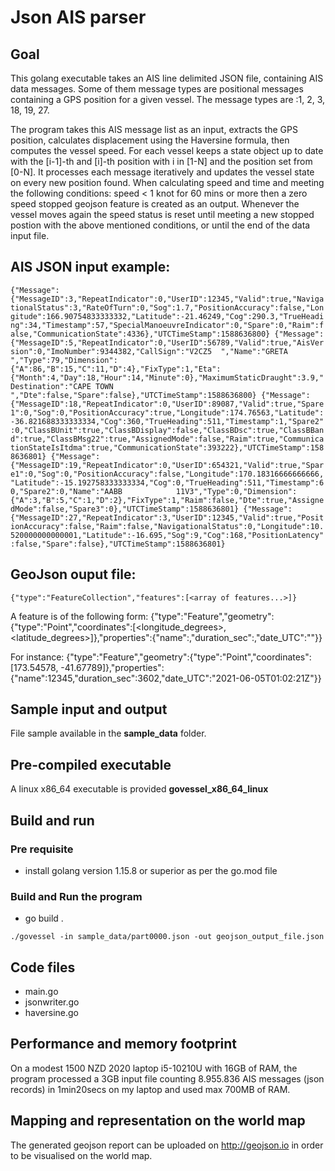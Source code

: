 
# Json AIS parser

## Goal
This golang executable takes an AIS line delimited JSON file, containing AIS data messages. Some of them message types are positional messages containing a GPS position for a given vessel.
The message types are  :1, 2, 3, 18, 19, 27.

The program takes this AIS message list as an input, extracts the GPS position, calculates displacement using the Haversine formula, then computes the vessel speed.
For each vessel keeps a state object up to date with the [i-1]-th and [i]-th position with i in [1-N] and the position set from [0-N].
It processes each message iteratively and updates the vessel state on every new position found.
When calculating speed and time and meeting the following conditions: speed < 1 knot for 60 mins or more then a zero speed stopped geojson feature is created as an output.
Whenever the vessel moves again the speed status is reset until meeting a new stopped postion with the above mentioned conditions, or until the end of the data input file.

## AIS JSON input example:
`
{"Message":{"MessageID":3,"RepeatIndicator":0,"UserID":12345,"Valid":true,"NavigationalStatus":3,"RateOfTurn":0,"Sog":1.7,"PositionAccuracy":false,"Longitude":166.90754833333332,"Latitude":-21.46249,"Cog":290.3,"TrueHeading":34,"Timestamp":57,"SpecialManoeuvreIndicator":0,"Spare":0,"Raim":false,"CommunicationState":4336},"UTCTimeStamp":1588636800}
{"Message":{"MessageID":5,"RepeatIndicator":0,"UserID":56789,"Valid":true,"AisVersion":0,"ImoNumber":9344382,"CallSign":"V2CZ5  ","Name":"GRETA               ","Type":79,"Dimension":{"A":86,"B":15,"C":11,"D":4},"FixType":1,"Eta":{"Month":4,"Day":18,"Hour":14,"Minute":0},"MaximumStaticDraught":3.9,"Destination":"CAPE TOWN           ","Dte":false,"Spare":false},"UTCTimeStamp":1588636800}
{"Message":{"MessageID":18,"RepeatIndicator":0,"UserID":89087,"Valid":true,"Spare1":0,"Sog":0,"PositionAccuracy":true,"Longitude":174.76563,"Latitude":-36.821688333333334,"Cog":360,"TrueHeading":511,"Timestamp":1,"Spare2":0,"ClassBUnit":true,"ClassBDisplay":false,"ClassBDsc":true,"ClassBBand":true,"ClassBMsg22":true,"AssignedMode":false,"Raim":true,"CommunicationStateIsItdma":true,"CommunicationState":393222},"UTCTimeStamp":1588636801}
{"Message":{"MessageID":19,"RepeatIndicator":0,"UserID":654321,"Valid":true,"Spare1":0,"Sog":0,"PositionAccuracy":false,"Longitude":170.18316666666666,"Latitude":-15.192758333333334,"Cog":0,"TrueHeading":511,"Timestamp":60,"Spare2":0,"Name":"AABB            11V3","Type":0,"Dimension":{"A":3,"B":5,"C":1,"D":2},"FixType":1,"Raim":false,"Dte":true,"AssignedMode":false,"Spare3":0},"UTCTimeStamp":1588636801}
{"Message":{"MessageID":27,"RepeatIndicator":3,"UserID":12345,"Valid":true,"PositionAccuracy":false,"Raim":false,"NavigationalStatus":0,"Longitude":10.520000000000001,"Latitude":-16.695,"Sog":9,"Cog":168,"PositionLatency":false,"Spare":false},"UTCTimeStamp":1588636801}
`

## GeoJson ouput file:

`{"type":"FeatureCollection","features":[<array of features...>]}`

A feature is of the following form:
{"type":"Feature","geometry":{"type":"Point","coordinates":[<longitude_degrees>, <latitude_degrees>]},"properties":{"name":<VesselID>,"duration_sec":<seconds>,"date_UTC":"<UTC time>"}}

For instance:
{"type":"Feature","geometry":{"type":"Point","coordinates":[173.54578, -41.67789]},"properties":{"name":12345,"duration_sec":3602,"date_UTC":"2021-06-05T01:02:21Z"}}

## Sample input and output
File sample available in the **sample_data** folder.

## Pre-compiled executable
A linux x86_64 executable is provided **govessel_x86_64_linux**


## Build and run

### Pre requisite
- install golang version 1.15.8 or superior as per the go.mod file

### Build and Run the program
- go build .

`./govessel -in sample_data/part0000.json -out geojson_output_file.json`

## Code files

- main.go
- jsonwriter.go
- haversine.go 

## Performance and memory footprint
On a modest 1500 NZD 2020 laptop i5-10210U with 16GB of RAM, the program processed a 3GB input file counting 8.955.836 AIS messages (json records) in 1min20secs on my laptop and used max 700MB of RAM.

## Mapping and representation on the world map
The generated geojson report can be uploaded on http://geojson.io in order to be visualised on the world map.
